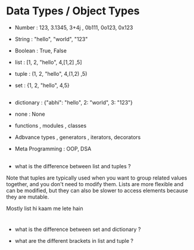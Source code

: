 # Data Types / Object Types


- Number : 123, 3.1345, 3+4j , 0b111, 0o123, 0x123

- String : "hello", "world", "123"
<!-- string is not ordered -->

- Boolean : True, False
<!-- boolean is not ordered -->

- list : [1, 2, "hello", 4,[1,2] ,5]
<!-- list is ordered -->

- tuple : (1, 2, "hello", 4,(1,2) ,5)
<!-- tuple is ordered -->
<!-- tuple is immutable -->

- set : {1, 2, "hello", 4,5}
<!-- set is not ordered -->
<!-- srt keeps unique values -->
<!-- set is mutable -->
 ##
- dictionary : {"abhi": "hello", 2: "world", 3: "123"}
<!-- dictionary is not ordered -->
<!-- dict keeps unique keys -->
<!-- dict is mutable -->
<!-- dict is not iterable -->
<!-- dict is not hashable -->

- none : None
- functions , modules , classes 
- Adbvance types , generators , iterators, decorators

- Meta Programming : OOP, DSA

##

- what is the difference between list and tuples ?

Note that tuples are typically used when you want to group related values together, and you don't need to modify them. Lists are more flexible and can be modified, but they can also be slower to access elements because they are mutable.

Mostly list hi kaam me lete hain
#
- what is the difference between set and dictionary ?

- what are the different brackets in list and tuple ?